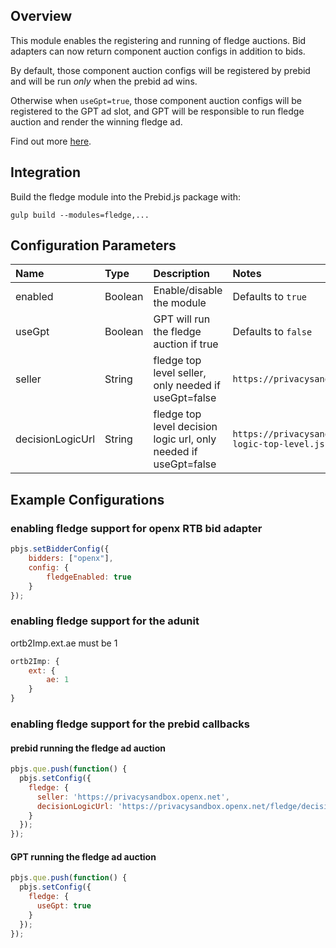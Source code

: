 ## Overview

This module enables the registering and running of fledge auctions.
Bid adapters can now return component auction configs in addition to bids.

By default, those component auction configs will be registered by prebid and will be run
*only* when the prebid ad wins.

Otherwise when `useGpt=true`, those component auction configs will be registered to the GPT ad slot,
and GPT will be responsible to run fledge auction and render the winning fledge ad.

Find out more [here](https://github.com/WICG/turtledove/blob/main/FLEDGE.md).

## Integration

Build the fledge module into the Prebid.js package with:

```
gulp build --modules=fledge,...
```

## Configuration Parameters

|Name |Type |Description |Notes |
| :------------ | :------------ | :------------ |:------------ |
|enabled | Boolean |Enable/disable the module |Defaults to `true` |
|useGpt | Boolean |GPT will run the fledge auction if true |Defaults to `false` |
|seller | String |fledge top level seller, only needed if useGpt=false |`https://privacysandbox.openx.net` |
|decisionLogicUrl | String |fledge top level decision logic url, only needed if useGpt=false |`https://privacysandbox.openx.net/fledge/decision-logic-top-level.js` |

## Example Configurations

### enabling fledge support for openx RTB bid adapter
```js
pbjs.setBidderConfig({
    bidders: ["openx"],
    config: {
        fledgeEnabled: true
    }
});
```

### enabling fledge support for the adunit
ortb2Imp.ext.ae must be 1
```js
ortb2Imp: {
    ext: {
        ae: 1
    }
}
```

### enabling fledge support for the prebid callbacks



#### prebid running the fledge ad auction

```js
pbjs.que.push(function() {
  pbjs.setConfig({
    fledge: {
      seller: 'https://privacysandbox.openx.net',
      decisionLogicUrl: 'https://privacysandbox.openx.net/fledge/decision-logic-top-level.js'
    }
  });
});
```

#### GPT running the fledge ad auction
```js
pbjs.que.push(function() {
  pbjs.setConfig({
    fledge: {
      useGpt: true
    }
  });
});
```
